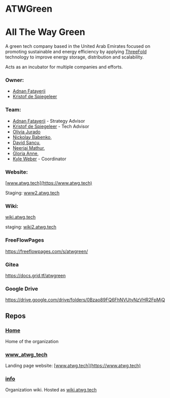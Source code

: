 # ATWGreen 
# All The Way Green

A green tech company based in the United Arab Emirates focused on promoting sustainable and energy efficiency by applying [ThreeFold](https://threefold.io/) technology to improve energy storage, distribution and scalability.

Acts as an incubator for multiple companies and efforts.

### Owner: 
* [Adnan Fatayerji](https://github.com/AdnanFatayerji)
* [Kristof de Spiegeleer](https://github.com/despiegk/)

### Team:
* [Adnan Fatayerji](https://www.linkedin.com/in/adnansf/) - Strategy Advisor
* [Kristof de Spiegeleer](https://www.linkedin.com/in/despiegk/) - Tech Advisor
* [Olivia Jurado](https://www.linkedin.com/in/oliviajurado/)
* [Nickolay Babenko](https://www.linkedin.com/in/babenkonickolay/), 
* [David Sancu](https://www.linkedin.com/in/david-stancu-arhitectura/), 
* [Neerjai Mathur](https://www.linkedin.com/in/neeraj-mathur-04215137/), 
* [Gloria Anne](https://www.linkedin.com/in/gloria-anne-c/),
* [Kyle Weber](https://www.linkedin.com/in/kyle-weber-51b7bba5/) - Coordinator


### Website:

[www.atwg.tech](https://www.atwg.tech)

Staging: [www2.atwg.tech](https://www2.atwg.tech/)

### Wiki:

[wiki.atwg.tech](http://wiki.atwg.tech/)

staging: [wiki2.atwg.tech](http://wiki2.atwg.tech)

### FreeFlowPages
https://freeflowpages.com/s/atwgreen/

### Gitea
https://docs.grid.tf/atwgreen

### Google Drive
https://drive.google.com/drive/folders/0Bzao89FQ6FhNVUtyNzVHR2FpMjQ

## Repos

### [Home](https://github.com/atwgreen/home)
Home of the organization

### [www_atwg_tech](https://github.com/atwgreen/www_atwg_tech)
Landing page website: [www.atwg.tech](https://www.atwg.tech) 

### [info](https://github.com/atwgreen/info)
Organization wiki. Hosted as [wiki.atwg.tech](http://wiki.atwg.tech/)
